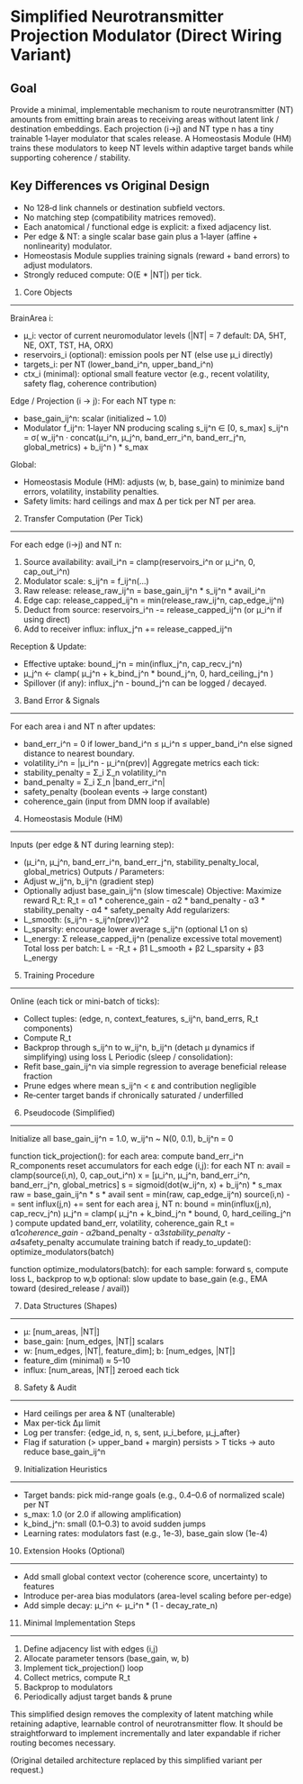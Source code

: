 Simplified Neurotransmitter Projection Modulator (Direct Wiring Variant)
=====================================================================

Goal
----
Provide a minimal, implementable mechanism to route neurotransmitter (NT) amounts from emitting brain areas to receiving areas without latent link / destination embeddings. Each projection (i→j) and NT type n has a tiny trainable 1‑layer modulator that scales release. A Homeostasis Module (HM) trains these modulators to keep NT levels within adaptive target bands while supporting coherence / stability.

Key Differences vs Original Design
----------------------------------
- No 128‑d link channels or destination subfield vectors.
- No matching step (compatibility matrices removed).
- Each anatomical / functional edge is explicit: a fixed adjacency list.
- Per edge & NT: a single scalar base gain plus a 1‑layer (affine + nonlinearity) modulator.
- Homeostasis Module supplies training signals (reward + band errors) to adjust modulators.
- Strongly reduced compute: O(E * |NT|) per tick.

1) Core Objects
---------------
BrainArea i:
- μ_i: vector of current neuromodulator levels (|NT| = 7 default: DA, 5HT, NE, OXT, TST, HA, ORX)
- reservoirs_i (optional): emission pools per NT (else use μ_i directly)
- targets_i: per NT (lower_band_i^n, upper_band_i^n)
- ctx_i (minimal): optional small feature vector (e.g., recent volatility, safety flag, coherence contribution)

Edge / Projection (i → j):
For each NT type n:
- base_gain_ij^n: scalar (initialized ~ 1.0)
- Modulator f_ij^n: 1‑layer NN producing scaling s_ij^n ∈ [0, s_max]
  s_ij^n = σ( w_ij^n · concat(μ_i^n, μ_j^n, band_err_i^n, band_err_j^n, global_metrics) + b_ij^n ) * s_max

Global:
- Homeostasis Module (HM): adjusts (w, b, base_gain) to minimize band errors, volatility, instability penalties.
- Safety limits: hard ceilings and max Δ per tick per NT per area.

2) Transfer Computation (Per Tick)
----------------------------------
For each edge (i→j) and NT n:
1. Source availability: avail_i^n = clamp(reservoirs_i^n or μ_i^n, 0, cap_out_i^n)
2. Modulator scale: s_ij^n = f_ij^n(...)
3. Raw release: release_raw_ij^n = base_gain_ij^n * s_ij^n * avail_i^n
4. Edge cap: release_capped_ij^n = min(release_raw_ij^n, cap_edge_ij^n)
5. Deduct from source: reservoirs_i^n -= release_capped_ij^n (or μ_i^n if using direct)
6. Add to receiver influx: influx_j^n += release_capped_ij^n

Reception & Update:
- Effective uptake: bound_j^n = min(influx_j^n, cap_recv_j^n)
- μ_j^n ← clamp( μ_j^n + k_bind_j^n * bound_j^n, 0, hard_ceiling_j^n )
- Spillover (if any): influx_j^n - bound_j^n can be logged / decayed.

3) Band Error & Signals
-----------------------
For each area i and NT n after updates:
- band_err_i^n = 0 if lower_band_i^n ≤ μ_i^n ≤ upper_band_i^n else signed distance to nearest boundary.
- volatility_i^n = |μ_i^n - μ_i^n(prev)|
Aggregate metrics each tick:
- stability_penalty = Σ_i Σ_n volatility_i^n
- band_penalty = Σ_i Σ_n |band_err_i^n|
- safety_penalty (boolean events → large constant)
- coherence_gain (input from DMN loop if available)

4) Homeostasis Module (HM)
--------------------------
Inputs (per edge & NT during learning step):
- (μ_i^n, μ_j^n, band_err_i^n, band_err_j^n, stability_penalty_local, global_metrics)
Outputs / Parameters:
- Adjust w_ij^n, b_ij^n (gradient step)
- Optionally adjust base_gain_ij^n (slow timescale)
Objective:
Maximize reward R_t:
R_t = α1 * coherence_gain - α2 * band_penalty - α3 * stability_penalty - α4 * safety_penalty
Add regularizers:
- L_smooth: (s_ij^n - s_ij^n(prev))^2
- L_sparsity: encourage lower average s_ij^n (optional L1 on s)
- L_energy: Σ release_capped_ij^n (penalize excessive total movement)
Total loss per batch: L = -R_t + β1 L_smooth + β2 L_sparsity + β3 L_energy

5) Training Procedure
----------------------
Online (each tick or mini-batch of ticks):
- Collect tuples: (edge, n, context_features, s_ij^n, band_errs, R_t components)
- Compute R_t
- Backprop through s_ij^n to w_ij^n, b_ij^n (detach μ dynamics if simplifying) using loss L
Periodic (sleep / consolidation):
- Refit base_gain_ij^n via simple regression to average beneficial release fraction
- Prune edges where mean s_ij^n < ε and contribution negligible
- Re‑center target bands if chronically saturated / underfilled

6) Pseudocode (Simplified)
--------------------------
Initialize all base_gain_ij^n = 1.0, w_ij^n ~ N(0, 0.1), b_ij^n = 0

function tick_projection():
  for each area: compute band_err_i^n
  R_components reset accumulators
  for each edge (i,j):
    for each NT n:
      avail = clamp(source(i,n), 0, cap_out_i^n)
      x = [μ_i^n, μ_j^n, band_err_i^n, band_err_j^n, global_metrics]
      s = sigmoid(dot(w_ij^n, x) + b_ij^n) * s_max
      raw = base_gain_ij^n * s * avail
      sent = min(raw, cap_edge_ij^n)
      source(i,n) -= sent
      influx(j,n) += sent
  for each area j, NT n:
      bound = min(influx(j,n), cap_recv_j^n)
      μ_j^n = clamp( μ_j^n + k_bind_j^n * bound, 0, hard_ceiling_j^n )
  compute updated band_err, volatility, coherence_gain
  R_t = α1*coherence_gain - α2*band_penalty - α3*stability_penalty - α4*safety_penalty
  accumulate training batch
  if ready_to_update(): optimize_modulators(batch)

function optimize_modulators(batch):
  for each sample: forward s, compute loss L, backprop to w,b
  optional: slow update to base_gain (e.g., EMA toward (desired_release / avail))

7) Data Structures (Shapes)
---------------------------
- μ: [num_areas, |NT|]
- base_gain: [num_edges, |NT|] scalars
- w: [num_edges, |NT|, feature_dim]; b: [num_edges, |NT|]
- feature_dim (minimal) ≈ 5–10
- influx: [num_areas, |NT|] zeroed each tick

8) Safety & Audit
-----------------
- Hard ceilings per area & NT (unalterable)
- Max per-tick Δμ limit
- Log per transfer: {edge_id, n, s, sent, μ_i_before, μ_j_after}
- Flag if saturation (> upper_band + margin) persists > T ticks → auto reduce base_gain_ij^n

9) Initialization Heuristics
----------------------------
- Target bands: pick mid-range goals (e.g., 0.4–0.6 of normalized scale) per NT
- s_max: 1.0 (or 2.0 if allowing amplification)
- k_bind_j^n: small (0.1–0.3) to avoid sudden jumps
- Learning rates: modulators fast (e.g., 1e-3), base_gain slow (1e-4)

10) Extension Hooks (Optional)
------------------------------
- Add small global context vector (coherence score, uncertainty) to features
- Introduce per-area bias modulators (area-level scaling before per-edge)
- Add simple decay: μ_i^n ← μ_i^n * (1 - decay_rate_n)

11) Minimal Implementation Steps
--------------------------------
1. Define adjacency list with edges (i,j)
2. Allocate parameter tensors (base_gain, w, b)
3. Implement tick_projection() loop
4. Collect metrics, compute R_t
5. Backprop to modulators
6. Periodically adjust target bands & prune

This simplified design removes the complexity of latent matching while retaining adaptive, learnable control of neurotransmitter flow. It should be straightforward to implement incrementally and later expandable if richer routing becomes necessary.

(Original detailed architecture replaced by this simplified variant per request.)